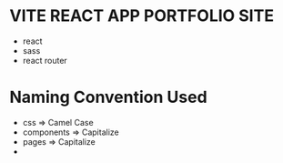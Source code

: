 # VITE REACT APP PORTFOLIO SITE

- react 
- sass 
- react router


# Naming Convention Used

- css => Camel Case 
- components => Capitalize
- pages => Capitalize
- 
